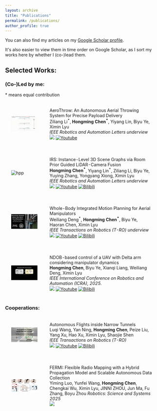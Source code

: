 ```yaml
---
layout: archive
title: "Publications"
permalink: /publications/
author_profile: true
---
```


<div class="wordwrap">You can also find my articles on my <a href="https://scholar.google.com.hk/citations?user=41rL5ZgAAAAJ&hl=en">Google Scholar profile</a>.

It's also easier to view them in time order on Google Scholar, as I sort my works here by whether I (co-)lead them.
</div>

## **Selected Works:**    
### (Co-)Led by me:  
<html>
    * means equal contribution
    <table style="width:100%;border:0px;border-spacing:0px;border-collapse:separate;margin-right:auto;margin-left:auto;">
          <tr onmouseout="nightsight_stop()" onmouseover="nightsight_start()">
            <td style="padding:20px;width:25%;vertical-align:middle;border-left-style:none;border-bottom-style:none;border-top-style:none;border-right-style:none">
              <img src="../images/throw.gif" alt="hpp" style="border-style: none" >
            </td>
            <td style="padding:20px;width:75%;vertical-align:middle;border-left-style:none;border-bottom-style:none;border-top-style:none;border-right-style:none">
                <papertitle>AeroThrow: An Autonomous Aerial Throwing System for Precise Payload Delivery
                </papertitle>
              <br>
              Ziliang Li<sup>*</sup>,  <strong>Hongming Chen<sup>*</sup></strong>, Yiyang Lin, Biyu Ye, Ximin Lyu
              <br>
              <em>IEEE Robotics and Automation Letters underview</em><br>
              <a href="https://arxiv.org/abs/2507.13903"><img src="https://img.shields.io/badge/ArXiv-2507.13903-da282a.svg"/></a>
              <a href="https://youtu.be/Gie8F62e97Y"><img alt="Youtube" src="https://img.shields.io/badge/Video-Youtube-red"/></a>
              <!-- <a href="https://www.bilibili.com/video/BV1peTrzdE22"><img alt="Bilibili" src="https://img.shields.io/badge/Video-Bilibili-blue"/></a> -->
            </td>
          </tr>
    </table>
    <table style="width:100%;border:0px;border-spacing:0px;border-collapse:separate;margin-right:auto;margin-left:auto;">
          <tr onmouseout="nightsight_stop()" onmouseover="nightsight_start()">
            <td style="padding:20px;width:25%;vertical-align:middle;border-left-style:none;border-bottom-style:none;border-top-style:none;border-right-style:none">
              <img src="../images/irs.gif" alt="hpp" style="border-style: none" >
            </td>
            <td style="padding:20px;width:75%;vertical-align:middle;border-left-style:none;border-bottom-style:none;border-top-style:none;border-right-style:none">
                <papertitle>IRS: Instance-Level 3D Scene Graphs via Room Prior Guided LiDAR-Camera Fusion
                </papertitle>
              <br>
               <strong>Hongming Chen<sup>*</sup></strong>, Yiyang Lin<sup>*</sup>, Ziliang Li, Biyu Ye, Yuying Zhang, Yongyang Xiong, Ximin Lyu
              <br>
              <em>IEEE Robotics and Automation Letters underview</em><br>
              <a href="https://www.arxiv.org/abs/2506.06804"><img src="https://img.shields.io/badge/ArXiv-2506.06804-da282a.svg"/></a>
              <a href="https://youtu.be/FL_mQ7JLibM"><img alt="Youtube" src="https://img.shields.io/badge/Video-Youtube-red"/></a>
              <a href="https://www.bilibili.com/video/BV1peTrzdE22"><img alt="Bilibili" src="https://img.shields.io/badge/Video-Bilibili-blue"/></a>
            </td>
          </tr>
    </table>
    <table style="width:100%;border:0px;border-spacing:0px;border-collapse:separate;margin-right:auto;margin-left:auto;">
          <tr onmouseout="nightsight_stop()" onmouseover="nightsight_start()">
            <td style="padding:20px;width:25%;vertical-align:middle;border-left-style:none;border-bottom-style:none;border-top-style:none;border-right-style:none">
              <img src="../images/se3.gif" alt="hpp" style="border-style: none" >
            </td>
            <td style="padding:20px;width:75%;vertical-align:middle;border-left-style:none;border-bottom-style:none;border-top-style:none;border-right-style:none">
                <papertitle>Whole-Body Integrated Motion Planning for Aerial Manipulators
                </papertitle>
              <br>
              Weiliang Deng<sup>*</sup>, <strong>Hongming Chen<sup>*</sup></strong>, Biyu Ye, Haoran Chen, Ximin Lyu
              <br>
              <em>IEEE Transactions on Robotics (T-RO) underview</em><br>
              <a href="https://arxiv.org/abs/2501.06493"><img src="https://img.shields.io/badge/ArXiv-2501.06493-da282a.svg"/></a>
              <a href="https://youtu.be/BgxVYAVDnjk"><img alt="Youtube" src="https://img.shields.io/badge/Video-Youtube-red"/></a>
              <a href="https://www.bilibili.com/video/BV1pxcHebEqr"><img alt="Bilibili" src="https://img.shields.io/badge/Video-Bilibili-blue"/></a>
            </td>
          </tr>
    </table>
    <table style="width:100%;border:0px;border-spacing:0px;border-collapse:separate;margin-right:auto;margin-left:auto;">
          <tr onmouseout="nightsight_stop()" onmouseover="nightsight_start()">
            <td style="padding:20px;width:25%;vertical-align:middle;border-left-style:none;border-bottom-style:none;border-top-style:none;border-right-style:none">
              <img src="../images/hiarm.gif" alt="hpp" style="border-style: none" >
            </td>
            <td style="padding:20px;width:75%;vertical-align:middle;border-left-style:none;border-bottom-style:none;border-top-style:none;border-right-style:none">
                <papertitle>NDOB-based control of a UAV with Delta arm considering manipulator dynamics
                </papertitle>
              <br>
                <strong>Hongming Chen</strong>, Biyu Ye, Xianqi Liang, Weiliang Deng, Ximin Lyu
              <br>
              <em>IEEE International Conference on Robotics and Automation (ICRA), 2025.</em><br>
              <a href="https://arxiv.org/abs/2501.06122"><img src="https://img.shields.io/badge/ArXiv-2501.06122-da282a.svg"/></a>
              <a href="https://youtu.be/V_V_5q0V1iI"><img alt="Youtube" src="https://img.shields.io/badge/Video-Youtube-red"/></a>
              <a href="https://www.bilibili.com/video/BV16Zt5eBEPW"><img alt="Bilibili" src="https://img.shields.io/badge/Video-Bilibili-blue"/></a>
            </td>
          </tr>
    </table>
</html>

### Cooperations:  
<html>
    <table style="width:100%;border:0px;border-spacing:0px;border-collapse:separate;margin-right:auto;margin-left:auto;">
          <tr onmouseout="nightsight_stop()" onmouseover="nightsight_start()">
            <td style="padding:20px;width:25%;vertical-align:middle;border-left-style:none;border-bottom-style:none;border-top-style:none;border-right-style:none">
              <img src="../images/tunnel.gif" alt="hpp" style="border-style: none" >
            </td>
            <td style="padding:20px;width:75%;vertical-align:middle;border-left-style:none;border-bottom-style:none;border-top-style:none;border-right-style:none">
                <papertitle>Autonomous Flights inside Narrow Tunnels
                </papertitle>
              <br>
                 Luqi Wang, Yan Ning, <strong>Hongming Chen</strong>, Peize Liu, Yang Xu, Hao Xu, Ximin Lyu, Shaojie Shen
              <br>
              <em> IEEE Transactions on Robotics (T-RO) </em><br>
              <a href="https://ieeexplore.ieee.org/document/10916509"><img src="https://img.shields.io/badge/Paper-IEEE TRO-004088.svg"/></a>
              <a href="https://www.youtube.com/watch?v=S20QSIypYgY&t=13s"><img alt="Youtube" src="https://img.shields.io/badge/Video-Youtube-red"/></a>
              <a href="https://www.bilibili.com/video/BV1JX9XYdETp"><img alt="Bilibili" src="https://img.shields.io/badge/Video-Bilibili-blue"/></a>
            </td>
          </tr>
    </table>
    <table style="width:100%;border:0px;border-spacing:0px;border-collapse:separate;margin-right:auto;margin-left:auto;">
          <tr onmouseout="nightsight_stop()" onmouseover="nightsight_start()">
            <td style="padding:20px;width:25%;vertical-align:middle;border-left-style:none;border-bottom-style:none;border-top-style:none;border-right-style:none">
              <img src="../images/rss2025.png" alt="hpp" style="border-style: none" >
            </td>
            <td style="padding:20px;width:75%;vertical-align:middle;border-left-style:none;border-bottom-style:none;border-top-style:none;border-right-style:none">
                <papertitle>FERMI: Flexible Radio Mapping with a Hybrid Propagation Model and Scalable Autonomous Data Collection
                </papertitle>
              <br>
              Yiming Luo, Yunfei Wang, <strong>Hongming Chen</strong>, Chengkai Wu, Ximin Lyu, JINNI ZHOU, Jun Ma, Fu Zhang, Boyu Zhou
              <em>Robotics: Science and Systems 2025</em><br>
              <a href="https://arxiv.org/abs/2504.14862"><img src="https://img.shields.io/badge/ArXiv-2504.14862-da282a.svg"/></a>
            </td>
          </tr>
    </table>


</html>

<script type='text/javascript' id='clustrmaps' src='//cdn.clustrmaps.com/map_v2.js?cl=ffffff&w=300&t=n&d=zw1CZ4g3Kbf6u9w4XDWIXx-bCowhVDbx6o6tsQXJeIE&co=2d78ad&cmo=3acc3a&cmn=ff5353&ct=ffffff'></script>
